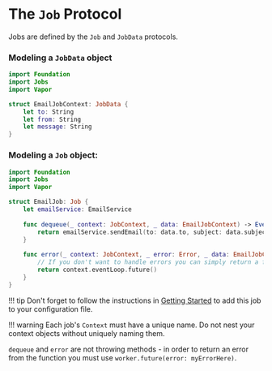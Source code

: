 # The `Job` Protocol

Jobs are defined by the `Job` and `JobData` protocols.

### Modeling a `JobData` object
```swift
import Foundation
import Jobs
import Vapor

struct EmailJobContext: JobData {
    let to: String
    let from: String
    let message: String
}
```

### Modeling a `Job` object:
```swift
import Foundation
import Jobs 
import Vapor 

struct EmailJob: Job {
    let emailService: EmailService
    
    func dequeue(_ context: JobContext, _ data: EmailJobContext) -> EventLoopFuture<Void> {
        return emailService.sendEmail(to: data.to, subject: data.subject, content: data.message)
    }
    
    func error(_ context: JobContext, _ error: Error, _ data: EmailJobContext) -> EventLoopFuture<Void> {
        // If you don't want to handle errors you can simply return a future. You can also omit this function entirely. 
        return context.eventLoop.future()
    }
}
```

!!! tip
    Don't forget to follow the instructions in [Getting Started](/jobs/getting-started.md#registering-a-job) to add this job to your configuration file. 

!!! warning
    Each job's `Context` must have a unique name. Do not nest your context objects without uniquely naming them. 

`dequeue` and `error` are not throwing methods - in order to return an error from the function you must use `worker.future(error: myErrorHere)`.